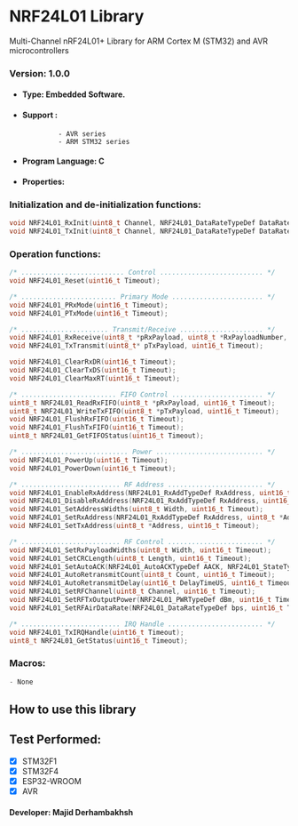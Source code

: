 # NRF24L01 Library
Multi-Channel nRF24L01+ Library for ARM Cortex M (STM32) and AVR microcontrollers

### Version: 1.0.0

- #### Type: Embedded Software.

- #### Support :  
               - AVR series  
               - ARM STM32 series  

- #### Program Language: C

- #### Properties:

### Initialization and de-initialization functions:
```c++
void NRF24L01_RxInit(uint8_t Channel, NRF24L01_DataRateTypeDef DataRate, uint16_t Timeout);
void NRF24L01_TxInit(uint8_t Channel, NRF24L01_DataRateTypeDef DataRate, uint16_t Timeout);
```  

### Operation functions:
```c++  
/* .......................... Control .......................... */
void NRF24L01_Reset(uint16_t Timeout);

/* ........................ Primary Mode ....................... */
void NRF24L01_PRxMode(uint16_t Timeout);
void NRF24L01_PTxMode(uint16_t Timeout);

/* ...................... Transmit/Receive ..................... */
void NRF24L01_RxReceive(uint8_t *pRxPayload, uint8_t *RxPayloadNumber, uint16_t Timeout);
void NRF24L01_TxTransmit(uint8_t* pTxPayload, uint16_t Timeout);

void NRF24L01_ClearRxDR(uint16_t Timeout);
void NRF24L01_ClearTxDS(uint16_t Timeout);
void NRF24L01_ClearMaxRT(uint16_t Timeout);

/* ........................ FIFO Control ....................... */
uint8_t NRF24L01_ReadRxFIFO(uint8_t *pRxPayload, uint16_t Timeout);
uint8_t NRF24L01_WriteTxFIFO(uint8_t *pTxPayload, uint16_t Timeout);
void NRF24L01_FlushRxFIFO(uint16_t Timeout);
void NRF24L01_FlushTxFIFO(uint16_t Timeout);
uint8_t NRF24L01_GetFIFOStatus(uint16_t Timeout);

/* ........................... Power ........................... */
void NRF24L01_PowerUp(uint16_t Timeout);
void NRF24L01_PowerDown(uint16_t Timeout);

/* ......................... RF Address ........................ */
void NRF24L01_EnableRxAddress(NRF24L01_RxAddTypeDef RxAddress, uint16_t Timeout);
void NRF24L01_DisableRxAddress(NRF24L01_RxAddTypeDef RxAddress, uint16_t Timeout);
void NRF24L01_SetAddressWidths(uint8_t Width, uint16_t Timeout);
void NRF24L01_SetRxAddress(NRF24L01_RxAddTypeDef RxAddress, uint8_t *Address, uint16_t Timeout);
void NRF24L01_SetTxAddress(uint8_t *Address, uint16_t Timeout);

/* ......................... RF Control ........................ */
void NRF24L01_SetRxPayloadWidths(uint8_t Width, uint16_t Timeout);
void NRF24L01_SetCRCLength(uint8_t Length, uint16_t Timeout);
void NRF24L01_SetAutoACK(NRF24L01_AutoACKTypeDef AACK, NRF24L01_StateTypeDef State, uint16_t Timeout);
void NRF24L01_AutoRetransmitCount(uint8_t Count, uint16_t Timeout);
void NRF24L01_AutoRetransmitDelay(uint16_t DelayTimeUS, uint16_t Timeout);
void NRF24L01_SetRFChannel(uint8_t Channel, uint16_t Timeout);
void NRF24L01_SetRFTxOutputPower(NRF24L01_PWRTypeDef dBm, uint16_t Timeout);
void NRF24L01_SetRFAirDataRate(NRF24L01_DataRateTypeDef bps, uint16_t Timeout);

/* ......................... IRQ Handle ........................ */
void NRF24L01_TxIRQHandle(uint16_t Timeout);
uint8_t NRF24L01_GetStatus(uint16_t Timeout);

``` 
### Macros:
```c++  
- None 
``` 

## How to use this library

## Test Performed:
- [x] STM32F1  
- [x] STM32F4  
- [x] ESP32-WROOM  
- [x] AVR  

#### Developer: Majid Derhambakhsh
